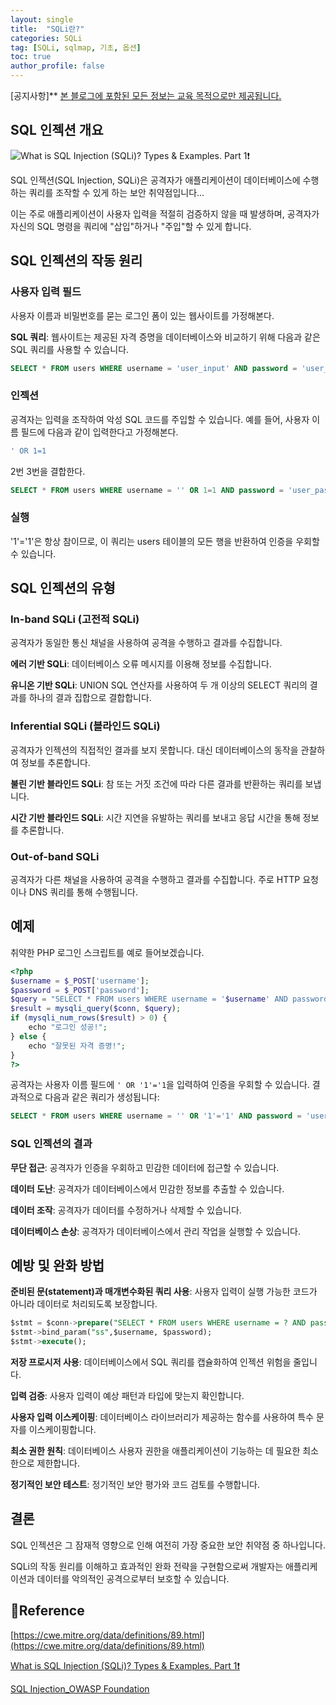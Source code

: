 ```yaml
---
layout: single
title:  "SQLi란?"
categories: SQLi
tag: [SQLi, sqlmap, 기초, 옵션]
toc: true
author_profile: false
---
```


[공지사항]** [본 블로그에 포함된 모든 정보는 교육 목적으로만 제공됩니다.](https://weoooo.github.io/notice/notice/)

## SQL 인젝션 개요

![What is SQL Injection (SQLi)? Types & Examples. Part 1❗️](https://cdn.prod.website-files.com/5ff66329429d880392f6cba2/6275078d9f62bcb3d2f7f811_SQLi.jpg)

SQL 인젝션(SQL Injection, SQLi)은 공격자가 애플리케이션이 데이터베이스에 수행하는 쿼리를 조작할 수 있게 하는 보안 취약점입니다...

이는 주로 애플리케이션이 사용자 입력을 적절히 검증하지 않을 때 발생하며, 공격자가 자신의 SQL 명령을 쿼리에 "삽입"하거나 "주입"할 수 있게 합니다.

## SQL 인젝션의 작동 원리

### **사용자 입력 필드**

사용자 이름과 비밀번호를 묻는 로그인 폼이 있는 웹사이트를 가정해본다.

**SQL 쿼리**: 웹사이트는 제공된 자격 증명을 데이터베이스와 비교하기 위해 다음과 같은 SQL 쿼리를 사용할 수 있습니다.

```sql
SELECT * FROM users WHERE username = 'user_input' AND password = 'user_password';
```

### **인젝션**

공격자는 입력을 조작하여 악성 SQL 코드를 주입할 수 있습니다. 예를 들어, 사용자 이름 필드에 다음과 같이 입력한다고 가정해본다.

```sql
' OR 1=1
```

2번 3번을 결합한다.

```sql
SELECT * FROM users WHERE username = '' OR 1=1 AND password = 'user_password';
```

### **실행**

 '1'='1'은 항상 참이므로, 이 쿼리는 users 테이블의 모든 행을 반환하여 인증을 우회할 수 있습니다.

## SQL 인젝션의 유형

### **In-band SQLi (고전적 SQLi)**

공격자가 동일한 통신 채널을 사용하여 공격을 수행하고 결과를 수집합니다.

**에러 기반 SQLi**: 데이터베이스 오류 메시지를 이용해 정보를 수집합니다.

**유니온 기반 SQLi**: UNION SQL 연산자를 사용하여 두 개 이상의 SELECT 쿼리의 결과를 하나의 결과 집합으로 결합합니다.

### **Inferential SQLi (블라인드 SQLi)**

공격자가 인젝션의 직접적인 결과를 보지 못합니다. 대신 데이터베이스의 동작을 관찰하여 정보를 추론합니다.

**불린 기반 블라인드 SQLi**: 참 또는 거짓 조건에 따라 다른 결과를 반환하는 쿼리를 보냅니다.

**시간 기반 블라인드 SQLi**: 시간 지연을 유발하는 쿼리를 보내고 응답 시간을 통해 정보를 추론합니다.

### **Out-of-band SQLi**

공격자가 다른 채널을 사용하여 공격을 수행하고 결과를 수집합니다. 주로 HTTP 요청이나 DNS 쿼리를 통해 수행됩니다.

## 예제

취약한 PHP 로그인 스크립트를 예로 들어보겠습니다.

```php
<?php 
$username = $_POST['username'];
$password = $_POST['password'];
$query = "SELECT * FROM users WHERE username = '$username' AND password = '$password'"; 
$result = mysqli_query($conn, $query); 
if (mysqli_num_rows($result) > 0) {
    echo "로그인 성공!";
} else {
    echo "잘못된 자격 증명!";
}
?>
```

공격자는 사용자 이름 필드에 `' OR '1'='1`을 입력하여 인증을 우회할 수 있습니다. 결과적으로 다음과 같은 쿼리가 생성됩니다:

```sql
SELECT * FROM users WHERE username = '' OR '1'='1' AND password = 'user_password';
```

### SQL 인젝션의 결과

**무단 접근**: 공격자가 인증을 우회하고 민감한 데이터에 접근할 수 있습니다.

**데이터 도난**: 공격자가 데이터베이스에서 민감한 정보를 추출할 수 있습니다.

**데이터 조작**: 공격자가 데이터를 수정하거나 삭제할 수 있습니다.

**데이터베이스 손상**: 공격자가 데이터베이스에서 관리 작업을 실행할 수 있습니다.

## 예방 및 완화 방법

**준비된 문(statement)과 매개변수화된 쿼리 사용**: 사용자 입력이 실행 가능한 코드가 아니라 데이터로 처리되도록 보장합니다.

```sql
$stmt = $conn->prepare("SELECT * FROM users WHERE username = ? AND password = ?"); 
$stmt->bind_param("ss",$username, $password); 
$stmt->execute();
```

**저장 프로시저 사용**: 데이터베이스에서 SQL 쿼리를 캡슐화하여 인젝션 위험을 줄입니다.

**입력 검증**: 사용자 입력이 예상 패턴과 타입에 맞는지 확인합니다.

**사용자 입력 이스케이핑**: 데이터베이스 라이브러리가 제공하는 함수를 사용하여 특수 문자를 이스케이핑합니다.

**최소 권한 원칙**: 데이터베이스 사용자 권한을 애플리케이션이 기능하는 데 필요한 최소한으로 제한합니다.

**정기적인 보안 테스트**: 정기적인 보안 평가와 코드 검토를 수행합니다.

## 결론

SQL 인젝션은 그 잠재적 영향으로 인해 여전히 가장 중요한 보안 취약점 중 하나입니다. 

SQLi의 작동 원리를 이해하고 효과적인 완화 전략을 구현함으로써 개발자는 애플리케이션과 데이터를 악의적인 공격으로부터 보호할 수 있습니다.

## 📖Reference

[https://cwe.mitre.org/data/definitions/89.html](https://cwe.mitre.org/data/definitions/89.html)

[What is SQL Injection (SQLi)? Types &amp; Examples. Part 1❗️](https://www.wallarm.com/what/structured-query-language-injection-sqli-part-1)

[SQL Injection_OWASP Foundation](https://owasp.org/www-community/attacks/SQL_Injection)

